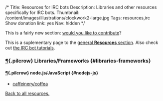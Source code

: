 /*
Title: Resources for IRC bots
Description: Libraries and other resources specifically for IRC bots.
Thumbnail: /content/images/illustrations/clockwork2-large.jpg
Tags: resources,irc
Show donation link: yes
Nav: hidden
*/

<div class="note">
  <p>
    This is a fairly new section: <a href="https://github.com/botwiki/botwiki.org">would you like to contribute</a>?
  </p>
</div>


This is a suplementary page to the [general **Resources** section](/resources). Also check out [the IRC bot tutorials](/tutorials/irc-bots).

### [¶](#libraries-frameworks){.pilcrow} Libraries/Frameworks {#libraries-frameworks}

#### [¶](#nodejs-js){.pilcrow} node.js/JavaScript {#nodejs-js}
- [caffeinery/coffea](https://github.com/caffeinery/coffea)


[Back to all resources.](/resources)